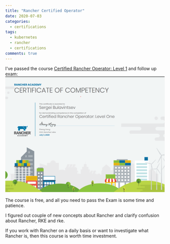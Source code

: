 ```yaml
---
title: "Rancher Certified Operator"
date: 2020-07-03
categories:
  - certifications
tags:
  - kubernetes
  - rancher
  - certifications
comments: true
---
```


I've passed the course [Certified Rancher Operator: Level 1](https://academy.rancher.com/courses/course-v1:RANCHER+K101+2019/about)
and follow up exam: ![Certified Rancher Operator: Level 1](/assets/images/rancher-certified-operator.png)

The course is free, and all you need to pass the Exam is some time and patience.

I figured out couple of new concepts about Rancher and clarify confusion about
Rancher, RKE and rke.

If you work with Rancher on a daily basis or want to investigate what Rancher is,
then this course is worth time investment.
